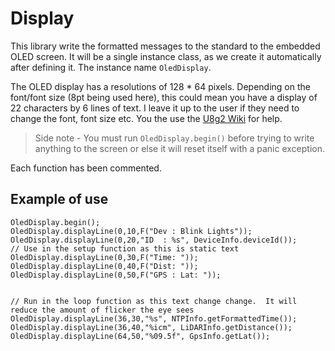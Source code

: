 # Display

This library write the formatted messages to the standard to the embedded OLED screen.  It will be a single instance class, as we create it automatically after defining it.  The instance name `OledDisplay`.

The OLED display has a resolutions of 128 * 64 pixels.  Depending on the font/font size (8pt being used here), this could mean you have a display of 22 characters by 6 lines of text.  I leave it up to the user if they need to change the font, font size etc.  You the use the [U8g2 Wiki](https://github.com/olikraus/u8g2/wiki) for help.

> Side note - You must run `OledDisplay.begin()` before trying to write anything to the screen or else it will reset itself with a panic exception.

Each function has been commented.

## Example of use

    OledDisplay.begin();
    OledDisplay.displayLine(0,10,F("Dev : Blink Lights"));
    OledDisplay.displayLine(0,20,"ID  : %s", DeviceInfo.deviceId()); 
    // Use in the setup function as this is static text
    OledDisplay.displayLine(0,30,F("Time: "));
    OledDisplay.displayLine(0,40,F("Dist: "));
    OledDisplay.displayLine(0,50,F("GPS : Lat: "));     
    
    
    // Run in the loop function as this text change change.  It will reduce the amount of flicker the eye sees
    OledDisplay.displayLine(36,30,"%s", NTPInfo.getFormattedTime());
    OledDisplay.displayLine(36,40,"%icm", LiDARInfo.getDistance());
    OledDisplay.displayLine(64,50,"%09.5f", GpsInfo.getLat());
